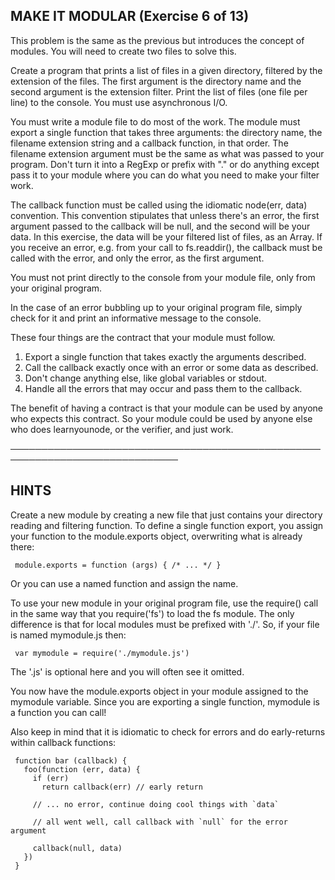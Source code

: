 
 ## MAKE IT MODULAR (Exercise 6 of 13)

  This problem is the same as the previous but introduces the concept of
  modules. You will need to create two files to solve this.

  Create a program that prints a list of files in a given directory,
  filtered by the extension of the files. The first argument is the
  directory name and the second argument is the extension filter. Print the
  list of files (one file per line) to the console. You must use
  asynchronous I/O.

  You must write a module file to do most of the work. The module must
  export a single function that takes three arguments: the directory name,
  the filename extension string and a callback function, in that order. The
  filename extension argument must be the same as what was passed to your
  program. Don't turn it into a RegExp or prefix with "." or do anything
  except pass it to your module where you can do what you need to make your
  filter work.

  The callback function must be called using the idiomatic node(err, data)
  convention. This convention stipulates that unless there's an error, the
  first argument passed to the callback will be null, and the second will be
  your data. In this exercise, the data will be your filtered list of files,
  as an Array. If you receive an error, e.g. from your call to
  fs.readdir(), the callback must be called with the error, and only the
  error, as the first argument.

  You must not print directly to the console from your module file, only
  from your original program.

  In the case of an error bubbling up to your original program file, simply
  check for it and print an informative message to the console.

  These four things are the contract that your module must follow.

   1. Export a single function that takes exactly the arguments described.
   2. Call the callback exactly once with an error or some data as described.
   3. Don't change anything else, like global variables or stdout.
   4. Handle all the errors that may occur and pass them to the callback.

  The benefit of having a contract is that your module can be used by anyone
  who expects this contract. So your module could be used by anyone else who
  does learnyounode, or the verifier, and just work.

 ─────────────────────────────────────────────────────────────────────────────

 ## HINTS

  Create a new module by creating a new file that just contains your
  directory reading and filtering function. To define a single function
  export, you assign your function to the module.exports object, overwriting
  what is already there:

     module.exports = function (args) { /* ... */ }

  Or you can use a named function and assign the name.

  To use your new module in your original program file, use the require()
  call in the same way that you require('fs') to load the fs module. The
  only difference is that for local modules must be prefixed with './'. So,
  if your file is named mymodule.js then:

     var mymodule = require('./mymodule.js')

  The '.js' is optional here and you will often see it omitted.

  You now have the module.exports object in your module assigned to the
  mymodule variable. Since you are exporting a single function, mymodule is
  a function you can call!

  Also keep in mind that it is idiomatic to check for errors and do
  early-returns within callback functions:

     function bar (callback) {
       foo(function (err, data) {
         if (err)
           return callback(err) // early return

         // ... no error, continue doing cool things with `data`

         // all went well, call callback with `null` for the error argument

         callback(null, data)
       })
     }